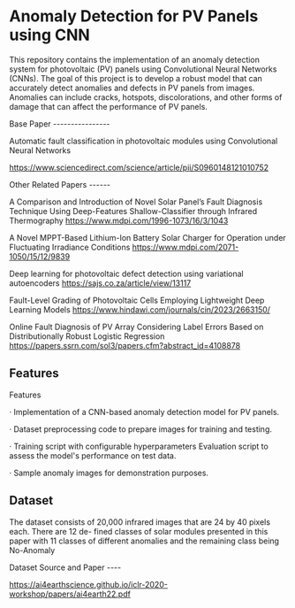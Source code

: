 
# Anomaly Detection for PV Panels using CNN

This repository contains the implementation of an anomaly detection system for photovoltaic (PV) panels using Convolutional Neural Networks (CNNs). The goal of this project is to develop a robust model that can accurately detect anomalies and defects in PV panels from images. Anomalies can include cracks, hotspots, discolorations, and other forms of damage that can affect the performance of PV panels.



Base Paper ----------------

Automatic fault classification in photovoltaic modules using Convolutional Neural Networks

https://www.sciencedirect.com/science/article/pii/S0960148121010752

Other Related Papers ------

A Comparison and Introduction of Novel Solar Panel’s Fault Diagnosis Technique Using Deep-Features Shallow-Classifier through Infrared Thermography
https://www.mdpi.com/1996-1073/16/3/1043

A Novel MPPT-Based Lithium-Ion Battery Solar Charger for Operation under Fluctuating Irradiance Conditions
https://www.mdpi.com/2071-1050/15/12/9839

Deep learning for photovoltaic defect detection using variational autoencoders
https://sajs.co.za/article/view/13117


Fault-Level Grading of Photovoltaic Cells Employing Lightweight Deep Learning Models
https://www.hindawi.com/journals/cin/2023/2663150/

Online Fault Diagnosis of PV Array Considering Label Errors Based on Distributionally Robust Logistic Regression
https://papers.ssrn.com/sol3/papers.cfm?abstract_id=4108878


## Features

Features

· Implementation of a CNN-based anomaly detection model for PV panels.

· Dataset preprocessing code to prepare images for training and testing.

· Training script with configurable hyperparameters Evaluation script to assess the model's performance on test data.

· Sample anomaly images for demonstration purposes.

## Dataset

The dataset consists of 20,000 infrared images that are 24 by 40 pixels each. There are 12 de- fined classes of solar modules presented in this paper with 11 classes of different anomalies and the remaining class being No-Anomaly

Dataset Source and Paper ----

https://ai4earthscience.github.io/iclr-2020-workshop/papers/ai4earth22.pdf